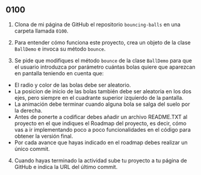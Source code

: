 ## 0100

1. Clona de mi página de GitHub el repositorio `bouncing-balls` en una carpeta llamada `0100`.

2. Para entender cómo funciona este proyecto, crea un objeto de la clase `BallDemo` e invoca su método `bounce`.

3. Se pide que modifiques el método `bounce` de la clase `BallDemo` para que el usuario introduzca por parámetro cuántas bolas quiere que aparezcan en pantalla teniendo en cuenta que:

  - El radio y color de las bolas debe ser aleatorio. 
  - La posicion de inicio de las bolas también debe ser aleatoria en los dos ejes, pero siempre en el cuadrante superior izquierdo de la pantalla.
  - La animación debe terminar cuando alguna bola se salga del suelo por la derecha. 
  - Antes de ponerte a codificar debes añadir un archivo README.TXT al proyecto en el que indiques el Roadmap del proyecto, es decir, cómo vas a ir implementando poco a poco funcionalidades en el código para obtener la versión final. 
  - Por cada avance que hayas indicado en el roadmap debes realizar un único commit. 

4. Cuando hayas terminado la actividad sube tu proyecto a tu página de GitHub e indica la URL del último commit.
